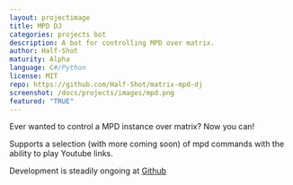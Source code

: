 ```yaml
---
layout: projectimage
title: MPD DJ
categories: projects bot
description: A bot for controlling MPD over matrix.
author: Half-Shot
maturity: Alpha
language: C#/Python
license: MIT
repo: https://github.com/Half-Shot/matrix-mpd-dj
screenshot: /docs/projects/images/mpd.png
featured: "TRUE"
---
```


Ever wanted to control a MPD instance over matrix? Now you can!

Supports a selection (with more coming soon) of mpd commands with the ability to play Youtube links.

Development is steadily ongoing at [Github](https://github.com/Half-Shot/matrix-mpd-dj)

